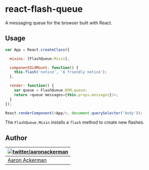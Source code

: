 # react-flash-queue

A messaging queue for the browser built with React.

## Usage

```js
var App = React.createClass({

  mixins: [FlashQueue.Mixin],

  componentDidMount: function() {
    this.flash('notice', 'A friendly notice');
  },

  render: function() {
    var queue = FlashQueue.DOM.queue;
    return <queue messages={this.props.messages}/>;
  }
});

React.renderComponent(<App/>, document.querySelector('body'));
```

The `FlashQueue.Mixin` installs a `flash` method to create new flashes.

## Author

| [![twitter/_aaronackerman_](http://gravatar.com/avatar/c73ff9c7e654647b2b339d9e08b52143?s=70)](http://twitter.com/_aaronackerman_ "Follow @_aaronackerman_ on Twitter") |
|---|
| [Aaron Ackerman](https://twitter.com/_aaronackerman_) |
